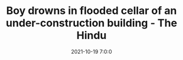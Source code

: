 ---
"title": "Boy drowns in flooded cellar of an under-construction building - The Hindu"
"date": "2021-10-19 7:0:0"
"feed_name": "GOOGLENEWSCONSTRUCTION"
"feed_website": "https://news.google.com/search?q=construction%2Bincident&hl=en-US&gl=US&ceid=US:en"
"feed_rss": "https://news.google.com/rss/search?q=construction%2Bincident&hl=en-US&gl=US&ceid=US:en"
"link": "https://www.thehindu.com/news/cities/bangalore/boy-drowns-in-flooded-cellar-of-an-under-construction-building/article37076289.ece"
"source": "{'href': 'https://www.thehindu.com', 'title': 'The Hindu'}"
"file": "_posts/2021-1-1-fb1ec5cee4a51ee69e0e13840f4ecc613fca744c.md"
"accident": "1"
"drilling": "0"
"dead": "1"
"injured": "0"
"arrested": "0"
"place": "unknown place"
"where": "construction site"
"causes": "flood"
"place_uri": "unknown place"
---